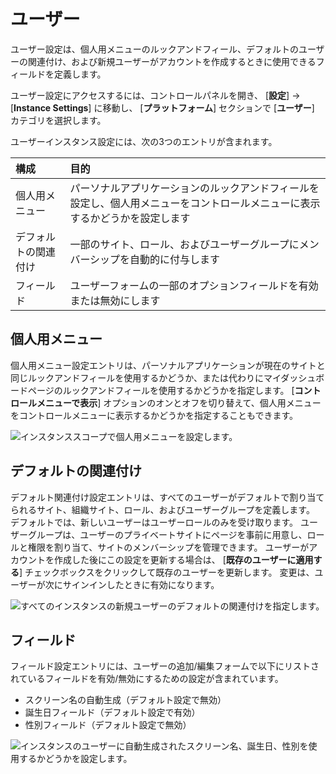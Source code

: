 # ユーザー

ユーザー設定は、個人用メニューのルックアンドフィール、デフォルトのユーザーの関連付け、および新規ユーザーがアカウントを作成するときに使用できるフィールドを定義します。

ユーザー設定にアクセスするには、コントロールパネルを開き、 [**設定**] → [**Instance Settings**] に移動し、 [**プラットフォーム**] セクションで [**ユーザー**] カテゴリを選択します。

ユーザーインスタンス設定には、次の3つのエントリが含まれます。

| 構成         | 目的                                                             |
| :--- | :--- |
| 個人用メニュー    | パーソナルアプリケーションのルックアンドフィールを設定し、個人用メニューをコントロールメニューに表示するかどうかを設定します |
| デフォルトの関連付け | 一部のサイト、ロール、およびユーザーグループにメンバーシップを自動的に付与します                       |
| フィールド      | ユーザーフォームの一部のオプションフィールドを有効または無効にします                             |

<a name="個人用メニュー" />

## 個人用メニュー

個人用メニュー設定エントリは、パーソナルアプリケーションが現在のサイトと同じルックアンドフィールを使用するかどうか、または代わりにマイダッシュボードページのルックアンドフィールを使用するかどうかを指定します。 [**コントロールメニューで表示**] オプションのオンとオフを切り替えて、個人用メニューをコントロールメニューに表示するかどうかを指定することもできます。

![インスタンススコープで個人用メニューを設定します。](./users/images/01.png)

<a name="デフォルトの関連付け" />

## デフォルトの関連付け

デフォルト関連付け設定エントリは、すべてのユーザーがデフォルトで割り当てられるサイト、組織サイト、ロール、およびユーザーグループを定義します。 デフォルトでは、新しいユーザーはユーザーロールのみを受け取ります。 ユーザーグループは、ユーザーのプライベートサイトにページを事前に用意し、ロールと権限を割り当て、サイトのメンバーシップを管理できます。 ユーザーがアカウントを作成した後にこの設定を更新する場合は、 [**既存のユーザーに適用する**] チェックボックスをクリックして既存のユーザーを更新します。 変更は、ユーザーが次にサインインしたときに有効になります。

![すべてのインスタンスの新規ユーザーのデフォルトの関連付けを指定します。](./users/images/02.png)

<a name="フィールド" />

## フィールド

フィールド設定エントリには、ユーザーの追加/編集フォームで以下にリストされているフィールドを有効/無効にするための設定が含まれています。

  - スクリーン名の自動生成（デフォルト設定で無効）
  - 誕生日フィールド（デフォルト設定で有効）
  - 性別フィールド（デフォルト設定で無効）

![インスタンスのユーザーに自動生成されたスクリーン名、誕生日、性別を使用するかどうかを設定します。](./users/images/03.png)
